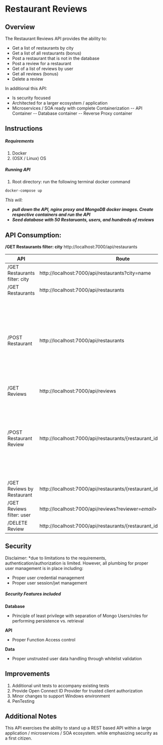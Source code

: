 # Restaurant Reviews

## Overview


The Restaurant Reviews API provides the ability to:
- Get a list of restaurants by city
- Get a list of all restaurants (bonus)
- Post a restaurant that is not in the database
- Post a review for a restaurant
- Get of a list of reviews by user
- Get all reviews (bonus)
- Delete a review

In additional this API:
- Is security focused
- Architected for a larger ecosystem / application
- Microservices / SOA ready with complete Containerization
-- API Container
-- Database container
-- Reverse Proxy container

## Instructions

##### Requirements
1. Docker
2. (OSX / Linux) OS

##### Running API
1. Root directory: run the following terminal docker command
```sh
docker-compose up
```
*This will:*
- ***pull down the API, nginx proxy and MongoDB docker images. Create respective containers and run the API***
- ***Seed database with 50 Restaruants, users, and hundreds of reviews***


## API Consumption:
**/GET Restaurants filter: city**
http://localhost:7000/api/restaurants

| API | Route | JSON Example|
| ------ | ------ | ------ | 
| /GET Restaurants filter: city | http://localhost:7000/api/restaurants?city=name | 
| /GET Restaurants | http://localhost:7000/api/restaurants |
| /POST Restaurant | http://localhost:7000/api/restaurants  | { <BR> "name": "New Test Restaurant",  <BR> "address": {  <BR> &nbsp;&nbsp;&nbsp;"line1": "126 Cherry Lane",  <BR> &nbsp;&nbsp;&nbsp;"line2": "additional line",  <BR>  &nbsp;&nbsp;&nbsp;"city": "Denver",  <BR> &nbsp;&nbsp;&nbsp; "state": "Colorado",  <BR> &nbsp;&nbsp;&nbsp;"zipCode": "13930" } <BR> } |
| /GET Reviews | http://localhost:7000/api/reviews |
| /POST Restaurant Review | http://localhost:7000/api/restaurants/{restaurant_id}/reviews | {<BR> "reviewer": "peter@parker.com",<BR>"review": {<BR> &nbsp;&nbsp;&nbsp;"location": "3",<BR> &nbsp;&nbsp;&nbsp;"ambiance": "2",<BR> &nbsp;&nbsp;&nbsp;"foodPresentation": "4",<BR> &nbsp;&nbsp;&nbsp;"foodQuality": "4",  <BR> &nbsp;&nbsp;&nbsp;"foodTaste": "5",<BR> &nbsp;&nbsp;&nbsp;"hospitality": "3",<BR> &nbsp;&nbsp;&nbsp;"costAccuracy": "2"}} |
| /GET Reviews by Restaurant | http://localhost:7000/api/restaurants/{restaurant_id}/reviews
| /GET Reviews filter: user | http://localhost:7000/api/reviews?reviewer=*email*> | |
| /DELETE Review  | http://localhost:7000/api/restaurants/{restaurant_id}/reviews/{review_id} |


## Security

Disclaimer: *due to limitations to the requirements, authentication/authorization is limited.  However, all plumbing for proper user management is in place including:
- Proper user credential management
- Proper user session/jwt management


##### Security Features included

**Database**
- Principle of least privilege with separation of Mongo Users/roles for performing persistence vs. retrieval

**API**
- Proper Function Access control

**Data**
- Proper unstrusted user data handling through whitelist validation


## Improvements

1. Additional unit tests to accompany existing tests
2. Provide Open Connect ID Provider for trusted client authorization
3. Minor changes to support Windows environment 
4. PenTesting 

## Additional Notes

This API exercises the ability to stand up a REST based API within a large application / microservices / SOA ecosystem. while  emphasizing security as a first citizen. 

